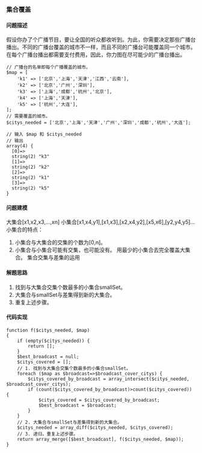 ### 集合覆盖
#### 问题描述
假设你办了个广播节目，要让全国的听众都收听到。为此，你需要决定那些广播台播出。不同的广播台覆盖的城市不一样，而且不同的广播台可能覆盖同一个城市。在每个广播台播出都需要支付费用，因此，你力图在尽可能少的广播台播出。
```
// 广播台的名单即每个广播覆盖的城市。
$map = [
    'k1' => ['北京','上海','天津','江西','云南'],
    'k2' => ['北京','广州','深圳'],
    'k3' => ['上海','成都','杭州','北京'],
    'k4' => ['上海','天津'],
    'k5' => ['杭州','大连'],
];
// 需要覆盖的城市。
$citys_needed = ['北京','上海','天津','广州','深圳','成都','杭州','大连'];

// 输入 $map 和 $citys_needed
// 输出
array(4) {
  [0]=>
  string(2) "k3"
  [1]=>
  string(2) "k2"
  [2]=>
  string(2) "k1"
  [3]=>
  string(2) "k5"
}
```
#### 问题建模
大集合[x1,x2,x3,...,xn]
小集合[x1,x4,y1],[x1,x3],[x2,x4,y2],[x5,x6],[y2,y4,y5]...
小集合的特点：
1. 小集合与大集合的交集的个数为[0,n]。
2. 小集合与小集合可能有交集，也可能没有。
用最少的小集合去完全覆盖大集合。
集合交集与差集的运用
#### 解题思路
1. 找到与大集合交集个数最多的小集合smallSet。
2. 大集合与smallSet与差集得到新的大集合。
3. 重复上述步骤。
#### 代码实现
```
function f($citys_needed, $map)
{
    if (empty($citys_needed)) {
        return [];
    }
    $best_broadcast = null;
    $citys_covered = [];
    // 1. 找到与大集合交集个数最多的小集合smallSet。
    foreach ($map as $broadcast=>$broadcast_cover_citys) {
        $citys_covered_by_broadcast = array_intersect($citys_needed, $broadcast_cover_citys);
        if (count($citys_covered_by_broadcast)>count($citys_covered)) {
            $citys_covered = $citys_covered_by_broadcast;
            $best_broadcast = $broadcast;
        }
    }
    // 2. 大集合与smallSet与差集得到新的大集合。
    $citys_needed = array_diff($citys_needed, $citys_covered);
    // 3. 递归，重复上述步骤。
    return array_merge([$best_broadcast], f($citys_needed, $map));
}
```